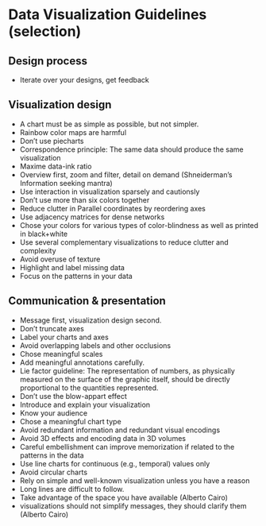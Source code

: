 # Data Visualization Guidelines (selection)



## Design process
* Iterate over your designs, get feedback

## Visualization design
* A chart must be as simple as possible, but not simpler. 
* Rainbow color maps are harmful
* Don’t use piecharts
* Correspondence principle: The same data should produce the same visualization
* Maxime data-ink ratio
* Overview first, zoom and filter, detail on demand (Shneiderman’s Information seeking mantra)
* Use interaction in visualization sparsely and cautionsly
* Don’t use more than six colors together
* Reduce clutter in Parallel coordinates by reordering axes
* Use adjacency matrices for dense networks
* Chose your colors for various types of color-blindness as well as printed in black+white
* Use several complementary visualizations to reduce clutter and complexity
* Avoid overuse of texture
* Highlight and label missing data
* Focus on the patterns in your data

## Communication  & presentation
* Message first, visualization design second.
* Don’t truncate axes
* Label your charts and axes
* Avoid overlapping labels and other occlusions
* Chose meaningful scales
* Add meaningful annotations carefully.
* Lie factor guideline: The representation of numbers, as physically measured on the surface of the graphic itself, should be directly proportional to the quantities represented.
* Don’t use the blow-appart effect
* Introduce and explain your visualization
* Know your audience
* Chose a meaningful chart type
* Avoid redundant information and redundant visual encodings
* Avoid 3D effects and encoding data in 3D volumes
* Careful embellishment can improve memorization if related to the patterns in the data
* Use line charts for continuous (e.g., temporal) values only
* Avoid circular charts
* Rely on simple and well-known visualization unless you have a reason
* Long lines are difficult to follow.
* Take advantage of the space you have available (Alberto Cairo)
* visualizations should not simplify messages, they should clarify them (Alberto Cairo)
